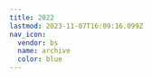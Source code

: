 ```yaml
---
title: 2022
lastmod: 2023-11-07T16:09:16.099Z
nav_icon:
  vendor: bs
  name: archive
  color: blue
---
```

